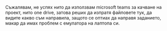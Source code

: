 Съжалявам, не успях нито да използвам microsoft teams за качване на проект, нито one drive, затова реших да изпратя файловете тук, да видите какво съм направила, защото се оптиах да направя заданието, макар да имах проблем с емулатора на лаптопа си.
